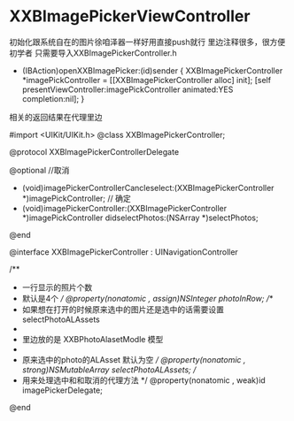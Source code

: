 # XXBImagePickerViewController
初始化跟系统自在的图片徐咱泽器一样好用直接push就行
里边注释很多，很方便初学者
只需要导入XXBImagePickerController.h

- (IBAction)openXXBImagePicker:(id)sender {
    XXBImagePickerController  *imagePickController = [[XXBImagePickerController alloc] init];
    [self presentViewController:imagePickController animated:YES completion:nil];
}

相关的返回结果在代理里边

#import <UIKit/UIKit.h>
@class XXBImagePickerController;

@protocol XXBImagePickerControllerDelegate <NSObject>

@optional
//取消
- (void)imagePickerControllerCancleselect:(XXBImagePickerController *)imagePickController;
// 确定
- (void)imagePickerController:(XXBImagePickerController *)imagePickController didselectPhotos:(NSArray *)selectPhotos;

@end

@interface XXBImagePickerController : UINavigationController

/**
 *  一行显示的照片个数
 *  默认是4个
 */
@property(nonatomic , assign)NSInteger photoInRow;
/**
 *  如果想在打开的时候原来选中的图片还是选中的话需要设置 selectPhotoALAssets
 *
 *  里边放的是 XXBPhotoAlasetModle 模型
 *
 *  原来选中的photo的ALAsset 默认为空
 */
@property(nonatomic , strong)NSMutableArray *selectPhotoALAssets;
/**
 *  用来处理选中和和取消的代理方法
 */
@property(nonatomic , weak)id<XXBImagePickerControllerDelegate> imagePickerDelegate;

@end

